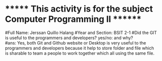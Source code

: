 # ***** This activity is for the subject Computer Programming II ******
#Full Name: Jerssan Quillo Halang
#Year and Section: BSIT 2-1
#Did the GIT is useful to the programmers and developers? yes/no: and why?     
#ans: Yes, both Git and Github website or Desktop is very useful to the programmers and developers because it help to store folder and file which is sharable to team a people to work together which all using the same file.
